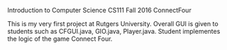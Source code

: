 Introduction to Computer Science CS111
Fall 2016
ConnectFour

This is my very first project at Rutgers University. Overall GUI is given to students such as CFGUI.java, GIO.java, Player.java. Student implementes the logic of the game Connect Four.

